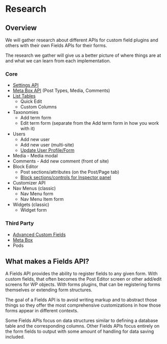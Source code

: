 # Research

## Overview

We will gather research about different APIs for custom field plugins and others with their own Fields
APIs for their forms.

The research we gather will give us a better picture of where things are at and what we can learn from each
implementation.

### Core

* [Settings API](research/core/settings-api.md)
* [Meta Box API](research/core/meta-box-api.md) (Post Types, Media, Comments)
* [List Tables](research/core/wp_list_table.md)
  * Quick Edit
  * Custom Columns
* Taxonomies
    * Add term form
    * Edit term form (separate from the Add term form in how you work with it)
* Users
    * Add new user 
    * Add new user (multi-site)
    * [Update User Profile/Form](research/core/users.md)
* Media - Media modal
* Comments - Add new comment (front of site)
* Block Editor
    * Post sections/attributes (on the Post/Page tab)
    * [Block sections/controls for Inspector panel](research/core/custom-block.md)
* Customizer API
* Nav Menus (classic)
    * Nav Menu form 
    * Nav Menu Item form
* Widgets (classic)
    * Widget form

### Third Party

* [Advanced Custom Fields](research/third-party/advanced-custom-fields.md)
* [Meta Box](research/third-party/meta-box.md)
* Pods

## What makes a Fields API?

A Fields API provides the ability to register fields to any given form. With custom fields, that often becomes the Post
Editor screen or other add/edit screens for WP objects. With forms plugins, that can be registering forms themselves or
extending form structures.

The goal of a Fields API is to avoid writing markup and to abstract those things so they offer the most comprehensive
customizations in how those forms appear in different contexts.

Some Fields APIs focus on data structures similar to defining a database table and the corresponding columns. Other
Fields APIs focus entirely on the form fields to output with some amount of handling for data saving included.
